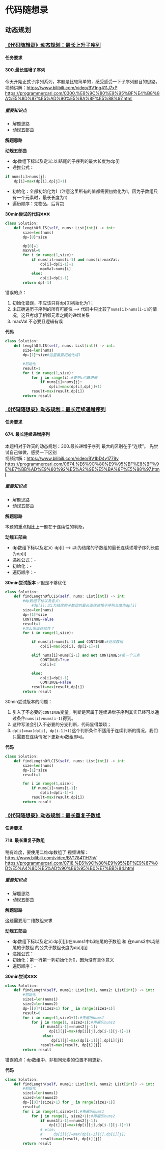 # 代码随想录
## 动态规划
### [《代码随想录》动态规划：最长上升子序列](https://notes.kamacoder.com/questions/502094)
#### 任务要求
#### 300.最长递增子序列


今天开始正式子序列系列，本题是比较简单的，感受感受一下子序列题目的思路。 
视频讲解：https://www.bilibili.com/video/BV1ng411J7xP 
https://programmercarl.com/0300.%E6%9C%80%E9%95%BF%E4%B8%8A%E5%8D%87%E5%AD%90%E5%BA%8F%E5%88%97.html

##### 重要知识点

- 解题思路
- 动规五部曲

**解题思路**




**动规五部曲**

- dp数组下标以及定义:以i结尾的子序列的最大长度为dp[i]
- 递推公式：
```Python
if nums[i]>nums[j]:
	dp[i]=max(dp[i],dp[j]+1)
```
- 初始化：全部初始化为1（注意这里所有的值都需要初始化为1，因为子数组只有一个元素时，最长长度为1）
- 遍历顺序：先物品，后背包


**30min尝试的代码**❌❌❌
```Python
class Solution:
    def lengthOfLIS(self, nums: List[int]) -> int:
        size=len(nums)
        dp=[0]*size

        dp[0]=1
        maxVal=0
        for i in range(1,size):
            if nums[i]>nums[i-1] and nums[i]>maxVal:
                dp[i]=dp[i-1]+1
                maxVal=nums[i]
            else:
                dp[i]=dp[i-1]
        return dp[-1]
````

错误的点：
1. 初始化错误，不应该只将dp[0]初始化为1；
2. 未正确遍历子序列的所有可能性 --> 代码中只比较了```nums[i]>nums[i-1]```的情况，这只考虑了相邻元素之间的递增关系
3. maxVal 不必要且逻辑有误


**代码**
```Python 
class Solution:
    def lengthOfLIS(self, nums: List[int]) -> int:
        size=len(nums)
        dp=[1]*size#这里需要初始化成1

        #初始化
        result=1
        for i in range(1,size):
            for j in range(i):#要把i也算进来
                if nums[i]>nums[j]:
                    dp[i]=max(dp[i],dp[j]+1)
            result=max(result,dp[i])
        return result
```
### [《代码随想录》动态规划：最长连续递增序列](https://notes.kamacoder.com/questions/502095)
#### 任务要求
#### 674. 最长连续递增序列


本题相对于昨天的动态规划：300.最长递增子序列 最大的区别在于“连续”。 先尝试自己做做，感受一下区别  
视频讲解：https://www.bilibili.com/video/BV1bD4y1778v 
https://programmercarl.com/0674.%E6%9C%80%E9%95%BF%E8%BF%9E%E7%BB%AD%E9%80%92%E5%A2%9E%E5%BA%8F%E5%88%97.html

##### 重要知识点

- 解题思路
- 动规五部曲

**解题思路**

本题的重点相比上一题在于连续性的判断。


**动规五部曲**

- dp数组下标以及定义: dp[i] --> 以i为结尾的子数组的最长连续递增子序列长度为dp[i]
- 递推公式：-
- 初始化：-
- 遍历顺序：-


**30min尝试版本** ✅但是不够优化
```Python
class Solution:
    def findLengthOfLCIS(self, nums: List[int]) -> int:
        #dp数组下标以及含义:
            #dp[i]:以i为结尾的子数组的最长连续递增子序列长度为dp[i]
        size=len(nums)
        dp=[1]*size
        CONTINUE=False
        result=1
        #怎么保证连续性？
        for i in range(1,size):

            if nums[i]>nums[i-1] and CONTINUE:#连续数组
                dp[i]=max(dp[i], dp[i-1]+1)

            elif nums[i]>nums[i-1] and not CONTINUE:#第一个元素
                CONTINUE=True
                dp[i]=2

            else:
                dp[i]=dp[i-1]
                CONTINUE=False
            result=max(result,dp[i])
        return result
```

30min尝试版本的问题：
1. 引入了不必要的```CONTINUE```变量。判断是否属于连续递增子序列其实已经可以通过条件```nums[i]>nums[i-1]```得到。
2. 这种写法会引入不必要的分支判断，代码显得繁琐；
3. ```dp[i]=max(dp[i], dp[i-1]+1)```这个判断条件不适用于连续判断的情况，我们只需要在连续情况下更新dp数组即可。


**代码**
```Python 
class Solution:
    def findLengthOfLCIS(self, nums: List[int]) -> int:
        size=len(nums)
        dp=[1]*size
        result=1

        for i in range(1,size):
            if nums[i]>nums[i-1]:
                dp[i]=dp[i-1]+1
            result=max(result,dp[i])
        return result
```
### [《代码随想录》动态规划：最长重复子数组](https://notes.kamacoder.com/questions/502096)
#### 任务要求
#### 718. 最长重复子数组


稍有难度，要使用二维dp数组了
视频讲解：https://www.bilibili.com/video/BV178411H7hV 
https://programmercarl.com/0718.%E6%9C%80%E9%95%BF%E9%87%8D%E5%A4%8D%E5%AD%90%E6%95%B0%E7%BB%84.html

##### 重要知识点

- 解题思路
- 动规五部曲

**解题思路**

这题需要用二维数组来求


**动规五部曲**

- dp数组下标以及定义:dp[i][j]:在nums1中以i结尾的子数组 和 在nums2中以j结尾的子数组 的公共子数组长度为dp[i][j]
- 递推公式：- 
- 初始化：第一行第一列初始化为0，因为没有具体意义
- 遍历顺序：-

**30min尝试**❌❌❌
```Python
class Solution:
    def findLength(self, nums1: List[int], nums2: List[int]) -> int:
        #初始化
        size1=len(nums1)
        size2=len(nums2)
        dp=[[0]*(size2+1) for _ in range(size1+1)]
        result=0
        for i in range(1,size1+1):#先遍历nums1
            for j in range(1, size2+1):#再遍历nums2
                if nums1[i-1]==nums2[j-1]:
                    dp[i][j]=max(dp[i][j],dp[i-1][j-1]+1)
                 else:
                     dp[i][j]=max(dp[i-1][j],dp[i][j])
                result=max(result, dp[i][j])
        return result
```
错误的点：dp数组中，非相同元素的位置不用更新。

**代码**
```Python 
class Solution:
    def findLength(self, nums1: List[int], nums2: List[int]) -> int:
        #初始化
        size1=len(nums1)
        size2=len(nums2)
        dp=[[0]*(size2+1) for _ in range(size1+1)]
        result=0
        for i in range(1,size1+1):#先遍历nums1
            for j in range(1, size2+1):#再遍历nums2
                if nums1[i-1]==nums2[j-1]:
                    dp[i][j]=max(dp[i][j],dp[i-1][j-1]+1)
                # else:
                #     dp[i][j]=max(dp[i-1][j],dp[i][j])
                result=max(result, dp[i][j])
        return result
```

